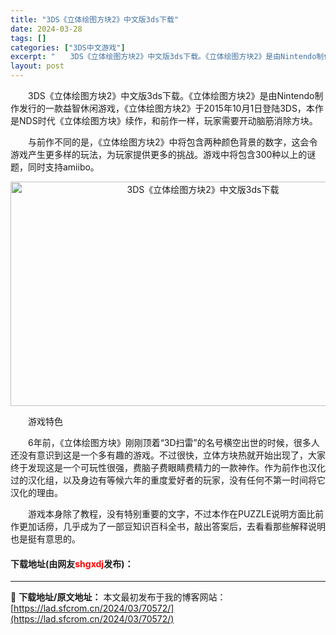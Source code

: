 ```yaml
---
title: "3DS《立体绘图方块2》中文版3ds下载"
date: 2024-03-28
tags: []
categories: ["3DS中文游戏"]
excerpt: "　　3DS《立体绘图方块2》中文版3ds下载。《立体绘图方块2》是由Nintendo制作发行的一款益智休闲游戏，《立体绘图方块2》于2015年10月1日登陆3DS，本作是NDS时代《立体绘图方块》续作，和前作一样，玩家需要开动脑筋消除方块。 　　与前作不同的是，《立体绘图方块2》中将包含两种颜色背景&hellip;"
layout: post
---
```


 <p>　　3DS《立体绘图方块2》中文版3ds下载。《立体绘图方块2》是由Nintendo制作发行的一款益智休闲游戏，《立体绘图方块2》于2015年10月1日登陆3DS，本作是NDS时代《立体绘图方块》续作，和前作一样，玩家需要开动脑筋消除方块。</p> <p>　　与前作不同的是，《立体绘图方块2》中将包含两种颜色背景的数字，这会令游戏产生更多样的玩法，为玩家提供更多的挑战。游戏中将包含300种以上的谜题，同时支持amiibo。</p> <p align="center"><img src="https://lad.sfcrom.cn/wp-content/uploads/2024/03/20240328_6605480e501f7.jpg" style="width: 600px; height: 359px;" alt="3DS《立体绘图方块2》中文版3ds下载" /></p> <p>　　游戏特色</p> <p>　　6年前，《立体绘图方块》刚刚顶着&ldquo;3D扫雷&rdquo;的名号横空出世的时候，很多人还没有意识到这是一个多有趣的游戏。不过很快，立体方块热就开始出现了，大家终于发现这是一个可玩性很强，费脑子费眼睛费精力的一款神作。作为前作也汉化过的汉化组，以及身边有等候六年的重度爱好者的玩家，没有任何不第一时间将它汉化的理由。</p> <p>　　游戏本身除了教程，没有特别重要的文字，不过本作在PUZZLE说明方面比前作更加话痨，几乎成为了一部豆知识百科全书，敲出答案后，去看看那些解释说明也是挺有意思的。</p> <p><h4>下载地址(由网友<font color="red">shgxdj</font>发布)：</h4></p> 

---
📖 **下载地址/原文地址：** 本文最初发布于我的博客网站：[https://lad.sfcrom.cn/2024/03/70572/](https://lad.sfcrom.cn/2024/03/70572/)
